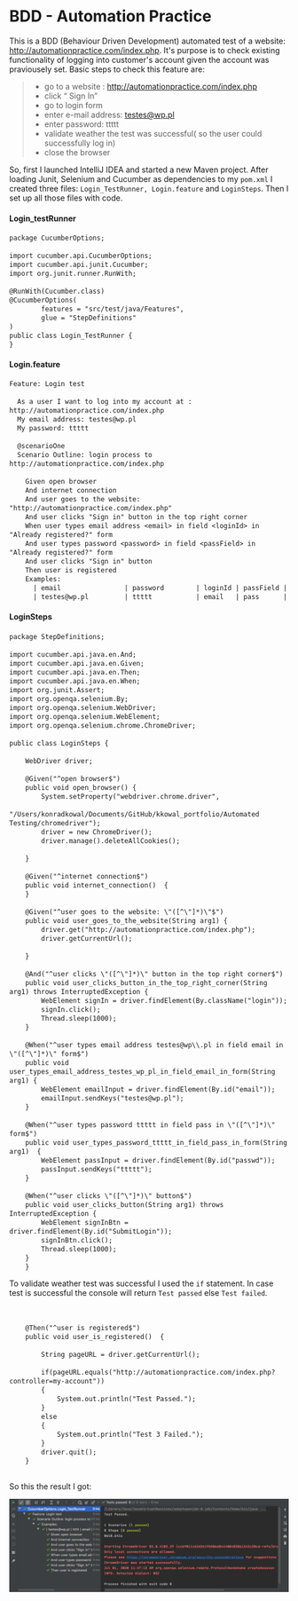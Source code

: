 # BDD - Automation Practice


This is a BDD (Behaviour Driven Development) automated test of a website: http://automationpractice.com/index.php. It's purpose is to check existing functionality of logging into customer's account given the account was praviousely set.
Basic steps to check this feature are:
 
>- go to a website : http://automationpractice.com/index.php
>- click “ Sign In”
>- go to login form 
>- enter e-mail address: testes@wp.pl
>- enter password: ttttt
>- validate weather the test was successful( so the user could successfully log in)
>- close the browser
 
 
 So, first I launched IntelliJ IDEA and started a new Maven project. After loading Junit, Selenium and Cucumber as dependencies to my `pom.xml` I created three files: `Login_TestRunner, Login.feature` and `LoginSteps`. Then I set up all those files with code.
 
#### Login_testRunner

```
package CucumberOptions;

import cucumber.api.CucumberOptions;
import cucumber.api.junit.Cucumber;
import org.junit.runner.RunWith;

@RunWith(Cucumber.class)
@CucumberOptions(
        features = "src/test/java/Features",
        glue = "StepDefinitions"
)
public class Login_TestRunner {
}

```
#### Login.feature

```
Feature: Login test

  As a user I want to log into my account at : http://automationpractice.com/index.php
  My email address: testes@wp.pl
  My password: ttttt

  @scenarioOne
  Scenario Outline: login process to http://automationpractice.com/index.php
  
    Given open browser
    And internet connection
    And user goes to the website: "http://automationpractice.com/index.php"
    And user clicks "Sign in" button in the top right corner
    When user types email address <email> in field <loginId> in "Already registered?" form
    And user types password <password> in field <passField> in "Already registered?" form
    And user clicks "Sign in" button
    Then user is registered
    Examples:
      | email                | password        | loginId | passField |
      | testes@wp.pl         | ttttt           | email   | pass      |
```

#### LoginSteps

```
package StepDefinitions;

import cucumber.api.java.en.And;
import cucumber.api.java.en.Given;
import cucumber.api.java.en.Then;
import cucumber.api.java.en.When;
import org.junit.Assert;
import org.openqa.selenium.By;
import org.openqa.selenium.WebDriver;
import org.openqa.selenium.WebElement;
import org.openqa.selenium.chrome.ChromeDriver;

public class LoginSteps {

    WebDriver driver;

    @Given("^open browser$")
    public void open_browser() {
        System.setProperty("webdriver.chrome.driver",
                "/Users/konradkowal/Documents/GitHub/kkowal_portfolio/Automated Testing/chromedriver");
        driver = new ChromeDriver();
        driver.manage().deleteAllCookies();

    }

    @Given("^internet connection$")
    public void internet_connection()  {
    }

    @Given("^user goes to the website: \"([^\"]*)\"$")
    public void user_goes_to_the_website(String arg1) {
        driver.get("http://automationpractice.com/index.php");
        driver.getCurrentUrl();

    }

    @And("^user clicks \"([^\"]*)\" button in the top right corner$")
    public void user_clicks_button_in_the_top_right_corner(String arg1) throws InterruptedException {
        WebElement signIn = driver.findElement(By.className("login"));
        signIn.click();
        Thread.sleep(1000);
    }

    @When("^user types email address testes@wp\\.pl in field email in \"([^\"]*)\" form$")
    public void user_types_email_address_testes_wp_pl_in_field_email_in_form(String arg1) {
        WebElement emailInput = driver.findElement(By.id("email"));
        emailInput.sendKeys("testes@wp.pl");
    }

    @When("^user types password ttttt in field pass in \"([^\"]*)\" form$")
    public void user_types_password_ttttt_in_field_pass_in_form(String arg1)  {
        WebElement passInput = driver.findElement(By.id("passwd"));
        passInput.sendKeys("ttttt");
    }

    @When("^user clicks \"([^\"]*)\" button$")
    public void user_clicks_button(String arg1) throws InterruptedException {
        WebElement signInBtn = driver.findElement(By.id("SubmitLogin"));
        signInBtn.click();
        Thread.sleep(1000);
    }
    }
```

To validate weather test was successful I used the `if` statement. In case test is successful the console will return `Test passed` else `Test failed`.
    
    
```
    

    @Then("^user is registered$")
    public void user_is_registered()  {

        String pageURL = driver.getCurrentUrl();

        if(pageURL.equals("http://automationpractice.com/index.php?controller=my-account"))
        {
            System.out.println("Test Passed.");
        }
        else
        {
            System.out.println("Test 3 Failed.");
        }
        driver.quit();
    }


```
So this the result I got:

![](https://github.com/kkowalRepository/kkowal_portfolio/blob/master/Automated%20Testing/images/APloginTest.png)

